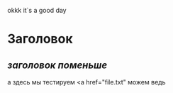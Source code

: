 okkk
it`s a good day
# **Заголовок**
## *заголовок поменьше* 
а здесь мы тестируем <a href="file.txt" можем ведь
